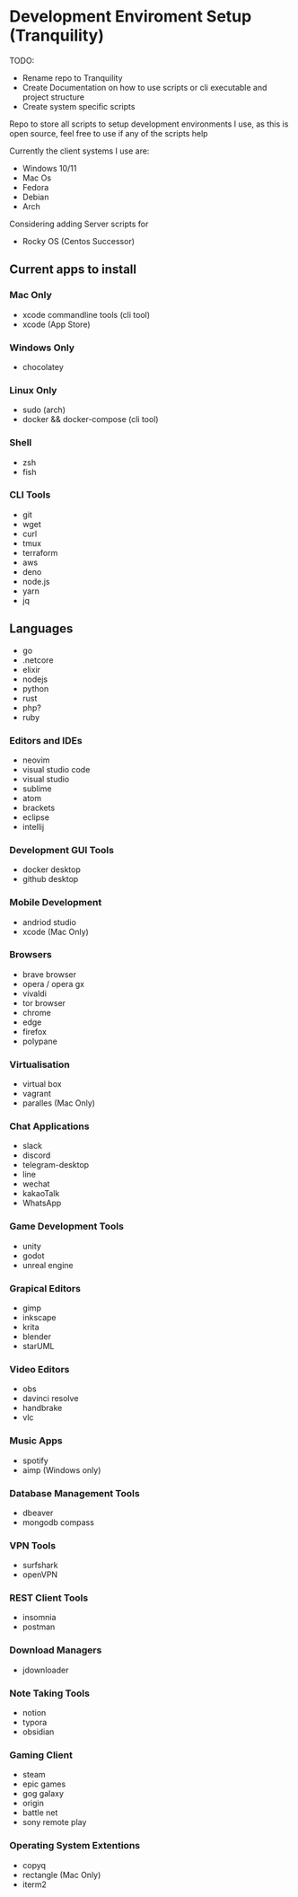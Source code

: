 # Development Enviroment Setup (Tranquility)

TODO:
- Rename repo to Tranquility
- Create Documentation on how to use scripts or cli executable and project structure
- Create system specific scripts

Repo to store all scripts to setup development environments I use, as this is open source, feel free to use if any of the scripts help

Currently the client systems I use are:

- Windows 10/11
- Mac Os
- Fedora
- Debian
- Arch

Considering adding Server scripts for

- Rocky OS (Centos Successor)


## Current apps to install

### Mac Only

- xcode commandline tools (cli tool)
- xcode (App Store)

### Windows Only

- chocolatey

### Linux Only

- sudo (arch)
- docker && docker-compose (cli tool)

### Shell

- zsh
- fish

### CLI Tools

- git
- wget
- curl
- tmux
- terraform
- aws
- deno
- node.js
- yarn
- jq

## Languages

- go
- .netcore
- elixir
- nodejs
- python
- rust
- php?
- ruby

### Editors and IDEs

- neovim
- visual studio code
- visual studio
- sublime
- atom
- brackets
- eclipse
- intellij

### Development GUI Tools
- docker desktop
- github desktop

### Mobile Development
- andriod studio
- xcode (Mac Only)

### Browsers

- brave browser
- opera / opera gx
- vivaldi
- tor browser
- chrome
- edge
- firefox
- polypane

### Virtualisation

- virtual box
- vagrant
- paralles (Mac Only)

### Chat Applications

- slack
- discord
- telegram-desktop
- line
- wechat
- kakaoTalk
- WhatsApp

### Game Development Tools

- unity
- godot
- unreal engine

### Grapical Editors

- gimp
- inkscape
- krita
- blender
- starUML

### Video Editors

- obs
- davinci resolve
- handbrake
- vlc 

### Music Apps

- spotify
- aimp (Windows only)

### Database Management Tools

- dbeaver
- mongodb compass

### VPN Tools

- surfshark
- openVPN

### REST Client Tools

- insomnia
- postman

### Download Managers

- jdownloader

### Note Taking Tools

- notion
- typora
- obsidian

### Gaming Client

- steam
- epic games
- gog galaxy
- origin
- battle net
- sony remote play

### Operating System Extentions

- copyq
- rectangle (Mac Only)
- iterm2
